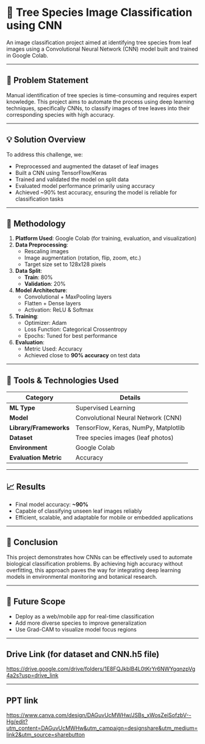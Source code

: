 # 🌳 Tree Species Image Classification using CNN

An image classification project aimed at identifying tree species from leaf images using a Convolutional Neural Network (CNN) model built and trained in Google Colab.

---

## 📌 Problem Statement

Manual identification of tree species is time-consuming and requires expert knowledge. This project aims to automate the process using deep learning techniques, specifically CNNs, to classify images of tree leaves into their corresponding species with high accuracy.

---

## 💡 Solution Overview

To address this challenge, we:

- Preprocessed and augmented the dataset of leaf images
- Built a CNN using TensorFlow/Keras
- Trained and validated the model on split data
- Evaluated model performance primarily using accuracy
- Achieved ~90% test accuracy, ensuring the model is reliable for classification tasks

---

## 🧠 Methodology

1. **Platform Used**: Google Colab (for training, evaluation, and visualization)
2. **Data Preprocessing**:
   - Rescaling images
   - Image augmentation (rotation, flip, zoom, etc.)
   - Target size set to 128x128 pixels
3. **Data Split**:
   - **Train**: 80%
   - **Validation**: 20%
4. **Model Architecture**:
   - Convolutional + MaxPooling layers
   - Flatten + Dense layers
   - Activation: ReLU & Softmax
5. **Training**:
   - Optimizer: Adam
   - Loss Function: Categorical Crossentropy
   - Epochs: Tuned for best performance
6. **Evaluation**:
   - Metric Used: Accuracy
   - Achieved close to **90% accuracy** on test data

---

## 🧰 Tools & Technologies Used

| Category           | Details                                       |
|-------------------|-----------------------------------------------|
| **ML Type**        | Supervised Learning                           |
| **Model**          | Convolutional Neural Network (CNN)            |
| **Library/Frameworks** | TensorFlow, Keras, NumPy, Matplotlib      |
| **Dataset**        | Tree species images (leaf photos)            |
| **Environment**    | Google Colab                                  |
| **Evaluation Metric** | Accuracy                                   |

---

## 📈 Results

- Final model accuracy: **~90%**
- Capable of classifying unseen leaf images reliably
- Efficient, scalable, and adaptable for mobile or embedded applications

---

## 📌 Conclusion

This project demonstrates how CNNs can be effectively used to automate biological classification problems. By achieving high accuracy without overfitting, this approach paves the way for integrating deep learning models in environmental monitoring and botanical research.

---

## 🔮 Future Scope

- Deploy as a web/mobile app for real-time classification  
- Add more diverse species to improve generalization  
- Use Grad-CAM to visualize model focus regions  

---

## Drive Link (for dataset and CNN.h5 file)

https://drive.google.com/drive/folders/1E8FQJkblB4L0tKrYr6NWYgqnzpVg4a2s?usp=drive_link

---

## PPT link

https://www.canva.com/design/DAGuvUcMWHw/JSBs_xWosZeiSofzbV--Hg/edit?utm_content=DAGuvUcMWHw&utm_campaign=designshare&utm_medium=link2&utm_source=sharebutton

